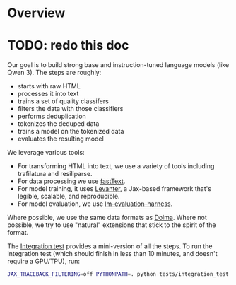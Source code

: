 # Overview

# TODO: redo this doc

Our goal is to build strong base and instruction-tuned language models (like Qwen 3).
The steps are roughly:

* starts with raw HTML
* processes it into text
* trains a set of quality classifers
* filters the data with those classifiers
* performs deduplication
* tokenizes the deduped data
* trains a model on the tokenized data
* evaluates the resulting model

We leverage various tools:

- For transforming HTML into text, we use a variety of tools including
  trafilatura and resiliparse.
- For data processing we use [fastText](https://fasttext.cc/).
- For model training, it uses [Levanter](https://github.com/stanford-crfm/levanter),
  a Jax-based framework that's legible, scalable, and reproducible.
- For model evaluation, we use [lm-evaluation-harness](https://github.com/EleutherAI/lm-evaluation-harness).

Where possible, we use the same data formats as [Dolma](https://github.com/allenai/dolma). Where not possible, we try to use "natural" extensions that stick to the spirit of the format.

The [Integration test](https://github.com/marin-community/marin/blob/main/tests/integration_test.py) provides a mini-version of
all the steps.  To run the integration test (which should finish in less than 10
minutes, and doesn't require a GPU/TPU), run:

```bash
JAX_TRACEBACK_FILTERING=off PYTHONPATH=. python tests/integration_test.py --prefix var
```
